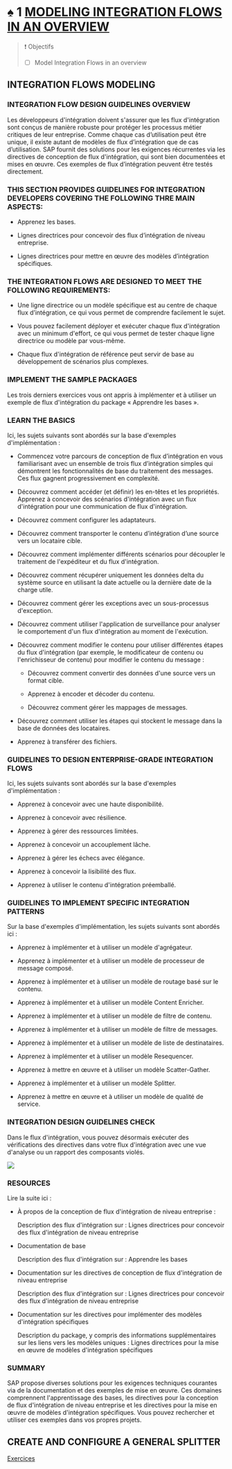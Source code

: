# ♠ 1 [MODELING INTEGRATION FLOWS IN AN OVERVIEW](https://learning.sap.com/learning-journeys/developing-with-sap-integration-suite/modeling-integration-flows-in-an-overview_d550da39-d693-48bc-b425-dbc135589328)

> :exclamation: Objectifs
>
> - [ ] Model Integration Flows in an overview

## INTEGRATION FLOWS MODELING

### INTEGRATION FLOW DESIGN GUIDELINES OVERVIEW

Les développeurs d'intégration doivent s'assurer que les flux d'intégration sont conçus de manière robuste pour protéger les processus métier critiques de leur entreprise. Comme chaque cas d’utilisation peut être unique, il existe autant de modèles de flux d’intégration que de cas d’utilisation. SAP fournit des solutions pour les exigences récurrentes via les directives de conception de flux d'intégration, qui sont bien documentées et mises en œuvre. Ces exemples de flux d’intégration peuvent être testés directement.

### THIS SECTION PROVIDES GUIDELINES FOR INTEGRATION DEVELOPERS COVERING THE FOLLOWING THRE MAIN ASPECTS:

- Apprenez les bases.

- Lignes directrices pour concevoir des flux d’intégration de niveau entreprise.

- Lignes directrices pour mettre en œuvre des modèles d’intégration spécifiques.

### THE INTEGRATION FLOWS ARE DESIGNED TO MEET THE FOLLOWING REQUIREMENTS:

- Une ligne directrice ou un modèle spécifique est au centre de chaque flux d’intégration, ce qui vous permet de comprendre facilement le sujet.

- Vous pouvez facilement déployer et exécuter chaque flux d'intégration avec un minimum d'effort, ce qui vous permet de tester chaque ligne directrice ou modèle par vous-même.

- Chaque flux d'intégration de référence peut servir de base au développement de scénarios plus complexes.

### IMPLEMENT THE SAMPLE PACKAGES

Les trois derniers exercices vous ont appris à implémenter et à utiliser un exemple de flux d'intégration du package « Apprendre les bases ».

### LEARN THE BASICS

Ici, les sujets suivants sont abordés sur la base d'exemples d'implémentation :

- Commencez votre parcours de conception de flux d’intégration en vous familiarisant avec un ensemble de trois flux d’intégration simples qui démontrent les fonctionnalités de base du traitement des messages. Ces flux gagnent progressivement en complexité.

- Découvrez comment accéder (et définir) les en-têtes et les propriétés.
  Apprenez à concevoir des scénarios d'intégration avec un flux d'intégration pour une communication de flux d'intégration.

- Découvrez comment configurer les adaptateurs.

- Découvrez comment transporter le contenu d’intégration d’une source vers un locataire cible.

- Découvrez comment implémenter différents scénarios pour découpler le traitement de l'expéditeur et du flux d'intégration.

- Découvrez comment récupérer uniquement les données delta du système source en utilisant la date actuelle ou la dernière date de la charge utile.

- Découvrez comment gérer les exceptions avec un sous-processus d'exception.

- Découvrez comment utiliser l'application de surveillance pour analyser le comportement d'un flux d'intégration au moment de l'exécution.

- Découvrez comment modifier le contenu pour utiliser différentes étapes du flux d'intégration (par exemple, le modificateur de contenu ou l'enrichisseur de contenu) pour modifier le contenu du message :

  - Découvrez comment convertir des données d'une source vers un format cible.

  - Apprenez à encoder et décoder du contenu.

  - Découvrez comment gérer les mappages de messages.

- Découvrez comment utiliser les étapes qui stockent le message dans la base de données des locataires.

- Apprenez à transférer des fichiers.

### GUIDELINES TO DESIGN ENTERPRISE-GRADE INTEGRATION FLOWS

Ici, les sujets suivants sont abordés sur la base d'exemples d'implémentation :

- Apprenez à concevoir avec une haute disponibilité.

- Apprenez à concevoir avec résilience.

- Apprenez à gérer des ressources limitées.

- Apprenez à concevoir un accouplement lâche.

- Apprenez à gérer les échecs avec élégance.

- Apprenez à concevoir la lisibilité des flux.

- Apprenez à utiliser le contenu d'intégration préemballé.

### GUIDELINES TO IMPLEMENT SPECIFIC INTEGRATION PATTERNS

Sur la base d'exemples d'implémentation, les sujets suivants sont abordés ici :

- Apprenez à implémenter et à utiliser un modèle d'agrégateur.

- Apprenez à implémenter et à utiliser un modèle de processeur de message composé.

- Apprenez à implémenter et à utiliser un modèle de routage basé sur le contenu.

- Apprenez à implémenter et à utiliser un modèle Content Enricher.

- Apprenez à implémenter et à utiliser un modèle de filtre de contenu.

- Apprenez à implémenter et à utiliser un modèle de filtre de messages.

- Apprenez à implémenter et à utiliser un modèle de liste de destinataires.

- Apprenez à implémenter et à utiliser un modèle Resequencer.

- Apprenez à mettre en œuvre et à utiliser un modèle Scatter-Gather.

- Apprenez à implémenter et à utiliser un modèle Splitter.

- Apprenez à mettre en œuvre et à utiliser un modèle de qualité de service.

### INTEGRATION DESIGN GUIDELINES CHECK

Dans le flux d'intégration, vous pouvez désormais exécuter des vérifications des directives dans votre flux d'intégration avec une vue d'analyse ou un rapport des composants violés.

![](./RESSOURCES/CLD900_U5_L1_01.png)

### RESOURCES

Lire la suite ici :

- À propos de la conception de flux d'intégration de niveau entreprise :

  Description des flux d'intégration sur : Lignes directrices pour concevoir des flux d'intégration de niveau entreprise

- Documentation de base

  Description des flux d'intégration sur : Apprendre les bases

- Documentation sur les directives de conception de flux d'intégration de niveau entreprise

  Description des flux d'intégration sur : Lignes directrices pour concevoir des flux d'intégration de niveau entreprise

- Documentation sur les directives pour implémenter des modèles d'intégration spécifiques

  Description du package, y compris des informations supplémentaires sur les liens vers les modèles uniques : Lignes directrices pour la mise en œuvre de modèles d'intégration spécifiques

### SUMMARY

SAP propose diverses solutions pour les exigences techniques courantes via de la documentation et des exemples de mise en œuvre. Ces domaines comprennent l'apprentissage des bases, les directives pour la conception de flux d'intégration de niveau entreprise et les directives pour la mise en œuvre de modèles d'intégration spécifiques. Vous pouvez rechercher et utiliser ces exemples dans vos propres projets.

## CREATE AND CONFIGURE A GENERAL SPLITTER

[Exercices](https://learning.sap.com/learning-journeys/developing-with-sap-integration-suite/modeling-integration-flows-in-an-overview_d550da39-d693-48bc-b425-dbc135589328)
